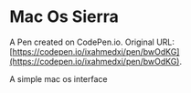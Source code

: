 # Mac Os Sierra

A Pen created on CodePen.io. Original URL: [https://codepen.io/ixahmedxi/pen/bwOdKG](https://codepen.io/ixahmedxi/pen/bwOdKG).

A simple mac os interface
